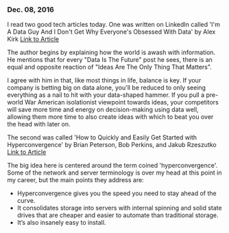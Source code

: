 ### Dec. 08, 2016

I read two good tech articles today.  One was written on LinkedIn called 'I'm A Data Guy And I Don't Get Why Everyone's Obsessed With Data' by
Alex Kirk [Link to Article](https://www.linkedin.com/pulse/im-data-guy-i-dont-get-why-everyones-obsessed-alex-kirk?trk=eml-email_feed_ecosystem_digest_01-hero-0-null&midToken=AQFVbWn_YBH0mw&fromEmail=fromEmail&ut=0lMCWRCCLyIDw1)

The author begins by explaining how the world is awash with information.  He mentions that for every "Data Is The Future" post he sees,
there is an equal and opposite reaction of "Ideas Are The Only Thing That Matters".

I agree with him in that, like most things in life, balance is key.  If your company is betting big on data alone, you'll be reduced
to only seeing everything as a nail to hit with your data-shaped hammer.  If you pull a pre-world War American isolationist viewpoint
towards ideas, your competitors will save more time and energy on decision-making using data well, allowing them more time to also create
ideas with which to beat you over the head with later on.

The second was called 'How to Quickly and Easily Get Started with Hyperconvergence' by Brian Peterson, Bob Perkins, and Jakub Rzeszutko
[Link to Article](http://focus.forsythe.com/articles/526/How-to-Quickly-and-Easily-Get-Started-with-Hyperconvergence)

The big idea here is centered around the term coined 'hyperconvergence'.  Some of the network and server terminology is over my head at this
point in my career, but the main points they address are:
+ Hyperconvergence gives you the speed you need to stay ahead of the curve.
+ It consolidates storage into servers with internal spinning and solid state drives that are cheaper and easier to automate than traditional storage.
+ It’s also insanely easy to install.
